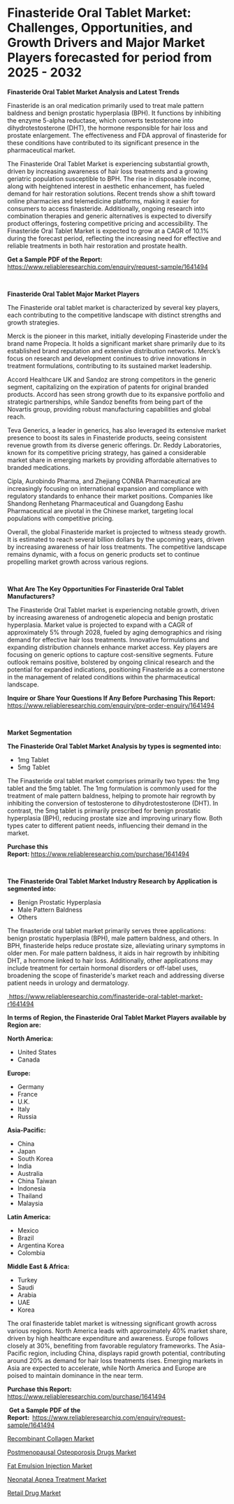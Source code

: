 <p><h1>Finasteride Oral Tablet Market: Challenges, Opportunities, and Growth Drivers and Major Market Players forecasted for period from 2025 - 2032</h1></p><p><strong>Finasteride Oral Tablet Market Analysis and Latest Trends</strong></p>
<p><p>Finasteride is an oral medication primarily used to treat male pattern baldness and benign prostatic hyperplasia (BPH). It functions by inhibiting the enzyme 5-alpha reductase, which converts testosterone into dihydrotestosterone (DHT), the hormone responsible for hair loss and prostate enlargement. The effectiveness and FDA approval of finasteride for these conditions have contributed to its significant presence in the pharmaceutical market.</p><p>The Finasteride Oral Tablet Market is experiencing substantial growth, driven by increasing awareness of hair loss treatments and a growing geriatric population susceptible to BPH. The rise in disposable income, along with heightened interest in aesthetic enhancement, has fueled demand for hair restoration solutions. Recent trends show a shift toward online pharmacies and telemedicine platforms, making it easier for consumers to access finasteride. Additionally, ongoing research into combination therapies and generic alternatives is expected to diversify product offerings, fostering competitive pricing and accessibility. The Finasteride Oral Tablet Market is expected to grow at a CAGR of 10.1% during the forecast period, reflecting the increasing need for effective and reliable treatments in both hair restoration and prostate health.</p></p>
<p><strong>Get a Sample PDF of the Report:&nbsp;</strong> <a href="https://www.reliableresearchiq.com/enquiry/request-sample/1641494?utm_campaign=1123&utm_medium=2&utm_source=Github&utm_content=ia&utm_term=08032025&utm_id=finasteride-oral-tablet">https://www.reliableresearchiq.com/enquiry/request-sample/1641494</a></p>
<p>&nbsp;</p>
<p><strong>Finasteride Oral Tablet Major Market Players</strong></p>
<p><p>The Finasteride oral tablet market is characterized by several key players, each contributing to the competitive landscape with distinct strengths and growth strategies. </p><p>Merck is the pioneer in this market, initially developing Finasteride under the brand name Propecia. It holds a significant market share primarily due to its established brand reputation and extensive distribution networks. Merck’s focus on research and development continues to drive innovations in treatment formulations, contributing to its sustained market leadership.</p><p>Accord Healthcare UK and Sandoz are strong competitors in the generic segment, capitalizing on the expiration of patents for original branded products. Accord has seen strong growth due to its expansive portfolio and strategic partnerships, while Sandoz benefits from being part of the Novartis group, providing robust manufacturing capabilities and global reach.</p><p>Teva Generics, a leader in generics, has also leveraged its extensive market presence to boost its sales in Finasteride products, seeing consistent revenue growth from its diverse generic offerings. Dr. Reddy Laboratories, known for its competitive pricing strategy, has gained a considerable market share in emerging markets by providing affordable alternatives to branded medications.</p><p>Cipla, Aurobindo Pharma, and Zhejiang CONBA Pharmaceutical are increasingly focusing on international expansion and compliance with regulatory standards to enhance their market positions. Companies like Shandong Renhetang Pharmaceutical and Guangdong Eashu Pharmaceutical are pivotal in the Chinese market, targeting local populations with competitive pricing.</p><p>Overall, the global Finasteride market is projected to witness steady growth. It is estimated to reach several billion dollars by the upcoming years, driven by increasing awareness of hair loss treatments. The competitive landscape remains dynamic, with a focus on generic products set to continue propelling market growth across various regions.</p></p>
<p>&nbsp;</p>
<p><strong>What Are The Key Opportunities For Finasteride Oral Tablet Manufacturers?</strong></p>
<p><p>The Finasteride Oral Tablet market is experiencing notable growth, driven by increasing awareness of androgenetic alopecia and benign prostatic hyperplasia. Market value is projected to expand with a CAGR of approximately 5% through 2028, fueled by aging demographics and rising demand for effective hair loss treatments. Innovative formulations and expanding distribution channels enhance market access. Key players are focusing on generic options to capture cost-sensitive segments. Future outlook remains positive, bolstered by ongoing clinical research and the potential for expanded indications, positioning Finasteride as a cornerstone in the management of related conditions within the pharmaceutical landscape.</p></p>
<p><strong>Inquire or Share Your Questions If Any Before Purchasing This Report:</strong> <a href="https://www.reliableresearchiq.com/enquiry/pre-order-enquiry/1641494?utm_campaign=1123&utm_medium=2&utm_source=Github&utm_content=ia&utm_term=08032025&utm_id=finasteride-oral-tablet">https://www.reliableresearchiq.com/enquiry/pre-order-enquiry/1641494</a></p>
<p>&nbsp;</p>
<p><strong>Market Segmentation</strong></p>
<p><strong>The Finasteride Oral Tablet Market Analysis by types is segmented into:</strong></p>
<p><ul><li>1mg Tablet</li><li>5mg Tablet</li></ul></p>
<p><p>The Finasteride oral tablet market comprises primarily two types: the 1mg tablet and the 5mg tablet. The 1mg formulation is commonly used for the treatment of male pattern baldness, helping to promote hair regrowth by inhibiting the conversion of testosterone to dihydrotestosterone (DHT). In contrast, the 5mg tablet is primarily prescribed for benign prostatic hyperplasia (BPH), reducing prostate size and improving urinary flow. Both types cater to different patient needs, influencing their demand in the market.</p></p>
<p><strong>Purchase this Report:&nbsp;</strong><a href="https://www.reliableresearchiq.com/purchase/1641494?utm_campaign=1123&utm_medium=2&utm_source=Github&utm_content=ia&utm_term=08032025&utm_id=finasteride-oral-tablet">https://www.reliableresearchiq.com/purchase/1641494</a></p>
<p>&nbsp;</p>
<p><strong>The Finasteride Oral Tablet Market Industry Research by Application is segmented into:</strong></p>
<p><ul><li>Benign Prostatic Hyperplasia</li><li>Male Pattern Baldness</li><li>Others</li></ul></p>
<p><p>The finasteride oral tablet market primarily serves three applications: benign prostatic hyperplasia (BPH), male pattern baldness, and others. In BPH, finasteride helps reduce prostate size, alleviating urinary symptoms in older men. For male pattern baldness, it aids in hair regrowth by inhibiting DHT, a hormone linked to hair loss. Additionally, other applications may include treatment for certain hormonal disorders or off-label uses, broadening the scope of finasteride's market reach and addressing diverse patient needs in urology and dermatology.</p></p>
<p><a href="https://www.reliableresearchiq.com/finasteride-oral-tablet-market-r1641494?utm_campaign=1123&utm_medium=2&utm_source=Github&utm_content=ia&utm_term=08032025&utm_id=finasteride-oral-tablet">&nbsp;https://www.reliableresearchiq.com/finasteride-oral-tablet-market-r1641494</a></p>
<p><strong>In terms of Region, the Finasteride Oral Tablet Market Players available by Region are:</strong></p>
<p>
    <p> <strong> North America: </strong>
        <ul>
            <li>United States</li>
            <li>Canada</li>
        </ul>
        </p> 
    <p> <strong> Europe: </strong>
        <ul>
            <li>Germany</li>
            <li>France</li>
            <li>U.K.</li>
            <li>Italy</li>
            <li>Russia</li>
        </ul>
        </p> 
    <p> <strong> Asia-Pacific: </strong>
        <ul>
            <li>China</li>
            <li>Japan</li>
            <li>South Korea</li>
            <li>India</li>
            <li>Australia</li>
            <li>China Taiwan</li>
            <li>Indonesia</li>
            <li>Thailand</li>
            <li>Malaysia</li>
        </ul>
        </p> 
    <p> <strong> Latin America: </strong>
        <ul>
            <li>Mexico</li>
            <li>Brazil</li>
            <li>Argentina Korea</li>
            <li>Colombia</li>
        </ul>
        </p> 
    <p> <strong> Middle East & Africa: </strong>
        <ul>
            <li>Turkey</li>
            <li>Saudi</li>
            <li>Arabia</li>
            <li>UAE</li>
            <li>Korea</li>
        </ul>
    </p>
    </p>
<p><p>The oral finasteride tablet market is witnessing significant growth across various regions. North America leads with approximately 40% market share, driven by high healthcare expenditure and awareness. Europe follows closely at 30%, benefiting from favorable regulatory frameworks. The Asia-Pacific region, including China, displays rapid growth potential, contributing around 20% as demand for hair loss treatments rises. Emerging markets in Asia are expected to accelerate, while North America and Europe are poised to maintain dominance in the near term.</p></p>
<p><strong>Purchase this Report: </strong><a href="https://www.reliableresearchiq.com/purchase/1641494?utm_campaign=1123&utm_medium=2&utm_source=Github&utm_content=ia&utm_term=08032025&utm_id=finasteride-oral-tablet">https://www.reliableresearchiq.com/purchase/1641494</a></p>
<p>&nbsp;<strong>Get a Sample PDF of the Report:&nbsp;&nbsp;</strong><a href="https://www.reliableresearchiq.com/enquiry/request-sample/1641494?utm_campaign=1123&utm_medium=2&utm_source=Github&utm_content=ia&utm_term=08032025&utm_id=finasteride-oral-tablet">https://www.reliableresearchiq.com/enquiry/request-sample/1641494</a></p>
<p><strong></strong></p>
<p><p><a href="https://github.com/vandelmanize/Market-Research-Report-List-1/blob/main/recombinant-collagen-market.md?utm_campaign=1123&utm_medium=2&utm_source=Github&utm_content=ia&utm_term=08032025&utm_id=finasteride-oral-tablet">Recombinant Collagen Market</a></p><p><a href="https://github.com/furnoirons9e/Market-Research-Report-List-1/blob/main/postmenopausal-osteoporosis-drugs-market.md?utm_campaign=1123&utm_medium=2&utm_source=Github&utm_content=ia&utm_term=08032025&utm_id=finasteride-oral-tablet">Postmenopausal Osteoporosis Drugs Market</a></p><p><a href="https://github.com/sentoljinqiu/Market-Research-Report-List-1/blob/main/fat-emulsion-injection-market.md?utm_campaign=1123&utm_medium=2&utm_source=Github&utm_content=ia&utm_term=08032025&utm_id=finasteride-oral-tablet">Fat Emulsion Injection Market</a></p><p><a href="https://github.com/saribuissawi/Market-Research-Report-List-1/blob/main/neonatal-apnea-treatment-market.md?utm_campaign=1123&utm_medium=2&utm_source=Github&utm_content=ia&utm_term=08032025&utm_id=finasteride-oral-tablet">Neonatal Apnea Treatment Market</a></p><p><a href="https://github.com/foddekampo/Market-Research-Report-List-1/blob/main/retail-drug-market.md?utm_campaign=1123&utm_medium=2&utm_source=Github&utm_content=ia&utm_term=08032025&utm_id=finasteride-oral-tablet">Retail Drug Market</a></p></p>